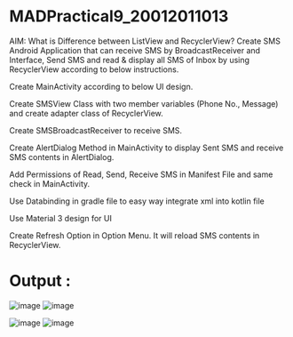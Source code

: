 # MADPractical9_20012011013

AIM: What is Difference between ListView and RecyclerView? Create SMS Android Application that can receive SMS by BroadcastReceiver and Interface, Send SMS and read & display all SMS of Inbox by using RecyclerView according to below instructions.

Create MainActivity according to below UI design.

Create SMSView Class with two member variables (Phone No., Message) and create adapter class of RecyclerView.

Create SMSBroadcastReceiver to receive SMS.

Create AlertDialog Method in MainActivity to display Sent SMS and receive SMS contents in AlertDialog.

Add Permissions of Read, Send, Receive SMS in Manifest File and same check in MainActivity.

Use Databinding in gradle file to easy way integrate xml into kotlin file

Use Material 3 design for UI

Create Refresh Option in Option Menu. It will reload SMS contents in RecyclerView.

# Output : 

![image](https://user-images.githubusercontent.com/98973295/195993539-b671a48b-ac87-4fec-87f4-3456a5eb0b25.png)
![image](https://user-images.githubusercontent.com/98973295/195993542-8c5fa2eb-6288-4ec7-81ad-d48978d8edca.png)

![image](https://user-images.githubusercontent.com/98973295/195993549-e7413568-7484-4ae6-a489-bce1a4f426fa.png)
![image](https://user-images.githubusercontent.com/98973295/195993557-ac7dc1f6-8821-440c-a4cc-d846b1ce84b5.png)

